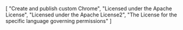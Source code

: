 [
    "Create and publish custom Chrome",
    "Licensed under the Apache License",
    "Licensed under the Apache License2",
    "The License for the specific language governing permissions"
]
